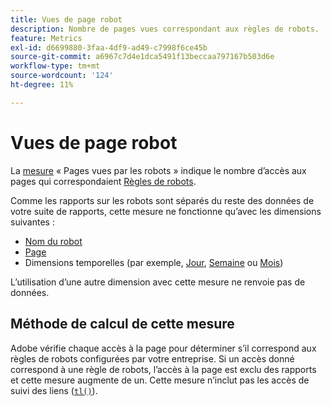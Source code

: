 ```yaml
---
title: Vues de page robot
description: Nombre de pages vues correspondant aux règles de robots.
feature: Metrics
exl-id: d6699880-3faa-4df9-ad49-c7998f6ce45b
source-git-commit: a6967c7d4e1dca5491f13beccaa797167b503d6e
workflow-type: tm+mt
source-wordcount: '124'
ht-degree: 11%

---
```


# Vues de page robot

La [mesure](overview.md) « Pages vues par les robots » indique le nombre d’accès aux pages qui correspondaient [Règles de robots](/help/admin/tools/manage-rs/edit-settings/general/bot-removal/bot-rules.md).

Comme les rapports sur les robots sont séparés du reste des données de votre suite de rapports, cette mesure ne fonctionne qu’avec les dimensions suivantes :

* [Nom du robot](../dimensions/bot-name.md)
* [Page](../dimensions/page.md)
* Dimensions temporelles (par exemple, [Jour](../dimensions/day.md), [Semaine](../dimensions/week.md) ou [Mois](../dimensions/month.md))

L’utilisation d’une autre dimension avec cette mesure ne renvoie pas de données.

## Méthode de calcul de cette mesure

Adobe vérifie chaque accès à la page pour déterminer s’il correspond aux règles de robots configurées par votre entreprise. Si un accès donné correspond à une règle de robots, l’accès à la page est exclu des rapports et cette mesure augmente de un. Cette mesure n’inclut pas les accès de suivi des liens ([`tl()`](/help/implement/vars/functions/tl-method.md)).
